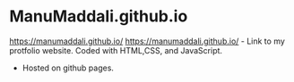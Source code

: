 # ManuMaddali.github.io
https://manumaddali.github.io/ 
https://manumaddali.github.io/ - Link to my protfolio website. Coded with HTML,CSS, and JavaScript. 


- Hosted on github pages.
